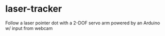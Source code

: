 # laser-tracker
Follow a laser pointer dot with a 2-DOF servo arm powered by an Arduino w/ input from webcam
